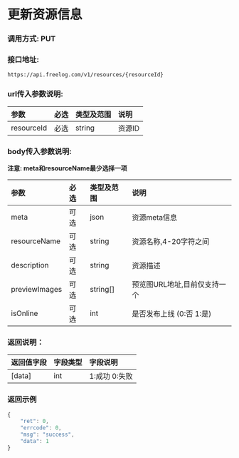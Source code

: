 # 更新资源信息


### 调用方式: PUT

### 接口地址:

```
https://api.freelog.com/v1/resources/{resourceId}
```

### url传入参数说明:
| 参数 | 必选 | 类型及范围 | 说明 |
| :--- | :--- | :--- | :--- |
|resourceId|必选|string|资源ID


### body传入参数说明:

**注意: meta和resourceName最少选择一项**

| 参数 | 必选 | 类型及范围 | 说明 |
| :--- | :--- | :--- | :--- |
|meta|可选|json|资源meta信息|
|resourceName|可选|string|资源名称,4-20字符之间|
|description|可选|string|资源描述|
|previewImages | 可选| string[] | 预览图URL地址,目前仅支持一个 |
|isOnline | 可选| int | 是否发布上线 (0:否 1:是) |

### 返回说明：

| 返回值字段 | 字段类型 | 字段说明 |
| :--- | :--- | :--- |
| [data] | int | 1:成功 0:失败 |

### 返回示例

```js
{
    "ret": 0,
    "errcode": 0,
    "msg": "success",
    "data": 1
}
```

